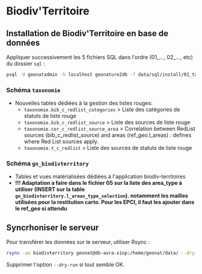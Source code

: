# Biodiv'Territoire

## Installation de Biodiv'Territoire en base de données

Appliquer successivement les 5 fichiers SQL dans l'ordre (01_..., 02_..., etc) du dossier `sql` :
```bash
psql -U geonatadmin -h localhost geonature2db -f data/sql/install/01_taxonomy_schema.sql
```
### Schéma `taxonomie`

- Nouvelles tables dédiées à la gestion des listes rouges:
  - `taxonomie.bib_c_redlist_categories` > Liste des catégories de statuts de liste rouge
  - `taxonomie.bib_c_redlist_source` > Liste des sources de liste rouge
  - `taxonomie.cor_c_redlist_source_area` > Correlation between RedList sources (bib_c_redlist_source) and areas (ref_geo.l_areas) : defines where Red List sources apply.
  - `taxonomie.t_c_redlist` > Liste des sources de statuts de liste rouge

### Schéma `gn_biodivterritory`

- Tables et vues matérialisées dédiées à l'application biodiv-territoires
- **!!! Adaptation a faire dans le fichier 05 sur la liste des area_type à utiliser (INSERT sur la table `gn_biodivterritory.l_areas_type_selection`). notamment les mailles utilisées pour la restitution carto. Pour les EPCI, il faut les ajouter dans le ref_geo si attendu**

## Syncrhoniser le serveur

Pour transférer les données sur le serveur, utiliser Rsync :
```bash
rsync -av biodivterritory geonat@db-aura-sinp:/home/geonat/data/ --dry-run
```
Supprimer l'option `--dry-run` si tout semble OK.
